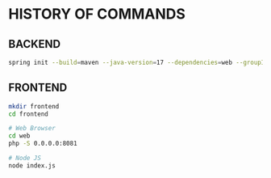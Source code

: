 # HISTORY OF COMMANDS

## BACKEND

```bash
spring init --build=maven --java-version=17 --dependencies=web --groupId=br.ailtonbsj.ssespring --packaging=war backend
```

## FRONTEND

```bash
mkdir frontend
cd frontend

# Web Browser
cd web
php -S 0.0.0.0:8081

# Node JS
node index.js
```